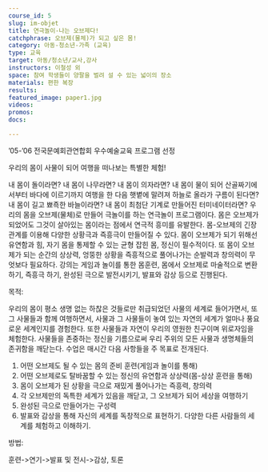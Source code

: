 ```yaml
---
course_id: 5
slug: im-objet
title: 연극놀이-나는 오브제다!
catchphrase: 오브제(물체)가 되고 싶은 몸!
category: 아동-청소년-가족 (교육)
type: 교육
target: 아동/청소년/교사,강사
instructors: 이철성 외
space: 참여 학생들이 양팔을 벌려 설 수 있는 넓이의 장소
materials: 편한 복장
results: 
featured_image: paper1.jpg
videos:
promos:
docs:

---
```


’05-’06 전국문예회관연합회 우수예술교육 프로그램 선정


우리의 몸이 사물이 되어 여행을 떠나보는 특별한 체험!

내 몸이 돌이라면? 내 몸이 나무라면? 내 몸이 의자라면? 내 몸이 물이 되어 산골짜기에서부터 바다에 이르기까지 여행을 한 다음 햇볕에 말려져 하늘로 올라가 구름이 된다면? 내 몸이 길고 뾰죡한 바늘이라면? 내 몸이 최첨단 기계로 만들어진 터미네이터라면?
우리의 몸을 오브제(물체)로 만들어 극놀이를 하는 연극놀이 프로그램이다. 몸은 오브제가 되었어도 그것이 살아있는 몸이라는 점에서 연극적 흥미를 유발한다. 몸-오브제의 긴장관계를 이용해 다양한 상황극과 즉흥극이 만들어질 수 있다. 몸이 오브제가 되기 위해선 유연함과 힘, 자기 몸을 통제할 수 있는 균형 잡힌 몸, 정신이 필수적이다. 또 몸이 오브제가 되는 순간의 상상력, 엉뚱한 상황을 즉흥적으로 풀어나가는 순발력과 창의력이 무엇보다 필요하다. 강의는 게임과 놀이를 통한 몸훈련, 몸에서 오브제로 마술적으로 변환하기, 즉흥극 하기, 완성된 극으로 발전시키기, 발표와 감상 등으로 진행된다.

목적: 

우리의 몸이 평소 생명 없는 하찮은 것들로만 취급되었던 사물의 세계로 들어가면서, 또 그 사물들과 함께 여행하면서, 사물과 그 사물들이 놓여 있는 자연의 세계가 얼마나 풍요로운 세계인지를 경험한다. 또한 사물들과 자연이 우리의 영원한 친구이며 위로자임을 체험한다. 사물들을 존중하는 정신을 기름으로써 우리 주위의 모든 사물과 생명체들의 존귀함을 깨닫는다. 수업은 매시간 다음 사항들을 주 목표로 전개된다.

1. 어떤 오브제도 될 수 있는 몸의 준비 훈련(게임과 놀이를 통해)
2. 어떤 오브제로도 탈바꿈할 수 있는 정신의 유연함과 상상력(몸-상상 훈련을 통해)
3. 몸이 오브제가 된 상황을 극으로 재밌게 풀어나가는 즉흥력, 창의력
4. 각 오브제만의 독특한 세계가 있음을 깨닫고, 그 오브제가 되어 세상을 여행하기
5. 완성된 극으로 만들어가는 구성력
6. 발표와 감상을 통해 자신의 세계를 독창적으로 표현하기. 다양한 다른 사람들의 세계를 체험하고 이해하기.

방법: 

훈련->연기->발표 및 전시->감상, 토론
